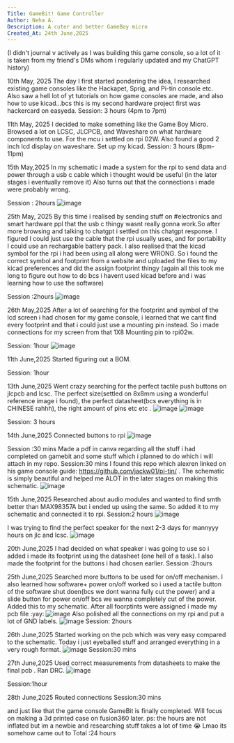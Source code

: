 ```yaml
---
Title: GameBit! Game Controller
Author: Neha A.
Description: A cuter and better GameBoy micro
Created_At: 24th June,2025
---
```

(I didn't journal v actively as I was building this game console, so a lot of it is taken from my friend's DMs whom i regularly updated and my ChatGPT history)

10th May, 2025
The day I first started pondering the idea, I researched existing game consoles like the Hackapet, Sprig, and Pi-tin console etc.
Also saw a hell lot of yt tutorials on how game consoles are made, and also how to use kicad...bcs this is my second hardware project 
first was hackercard on easyeda.
Session: 3 hours (4pm to 7pm)

11th May, 2025
I decided to make something like the Game Boy Micro. Browsed a lot on LCSC, JLCPCB, and Waveshare on what hardware components to use.
For the mcu i settled on rpi 02W. Also found a good 2 inch lcd display on waveshare. Set up my kicad.
Session: 3 hours (8pm-11pm)

15th May,2025
In my schematic i made a system for the rpi to send data and power through a usb c cable which i thought would be useful (in the later stages i eventually remove it)
Also turns out that the connections i made were probably wrong.

Session : 2hours
![image](https://github.com/user-attachments/assets/669e1ae0-b301-494e-99e2-2d23064e947f)

25th May, 2025
By this time i realised by sending stuff on #electronics and smart hardware ppl that the usb c thingy wasnt really gonna work.So after more browsing and talking to chatgpt i settled on this chatgpt response. I figured I could just use the cable that the rpi  usually uses, and for portability I could use an <expensive> rechargable battery pack.
I also realised that the kicad symbol for the rpi i had been using all along were WRONG. So i found the correct symbol and footprint from a website and uploaded the files to my kicad preferences and did the assign footprint thingy (again all this took me long to figure out how to do bcs i havent used kicad before and i was learning how to use the software)

Session :2hours
![image](https://github.com/user-attachments/assets/e67396e4-7910-484c-8e57-b7a99b6e5b34)

26th May,2025
After a lot of searching for the footprint and symbol of the lcd screen i had chosen for my game console, i learned that we cant find every footprint and that i could just use a mounting pin instead. So i made connections for my screen from that 1X8 Mounting pin to rpi02w.

Session: 1hour
![image](https://github.com/user-attachments/assets/59b108d0-f9f1-458c-9f7e-7b8f90aab3e9)

11th June,2025
Started figuring out a BOM.

Session: 1hour

13th June,2025
Went crazy searching for the perfect tactile push buttons on jlcpcb and lcsc. The perfect size(settled on 8x8mm using a wonderful reference image i found), the perfect datasheet(bcs everything is in CHINESE rahhh), the right amount of pins etc etc .
![image](https://github.com/user-attachments/assets/b34bce8d-ea65-46f5-ae73-076cfff75b33)
![image](https://github.com/user-attachments/assets/5f2340f5-0a6a-4fe3-a15b-5227cd804da5)

Session: 3 hours

14th June,2025
Connected buttons to rpi 
![image](https://github.com/user-attachments/assets/91ac2898-a283-4980-b12a-b8bdb8a46d08)

Session :30 mins
Made a pdf in canva regarding all the stuff i had completed on gamebit and some stuff which i planned to do which i will attach in my repo.
Session:30 mins
I found this repo which alexren linked on his game console guide: https://github.com/jackw01/pi-tin/ . The schematic is simply beautiful and helped me ALOT in the later stages on making this schematic. ![image](https://github.com/user-attachments/assets/60cb42de-8102-48e5-b2b7-4005d8b8cc8f)



15th June,2025
Researched about audio modules and wanted to find smth better than MAX98357A but i ended up using the same. So added it to my schematic and connected it to rpi.
Session:2 hours
![image](https://github.com/user-attachments/assets/bc28884d-1d2d-4957-b062-30be70c305cc)


I was trying to find the perfect speaker for the next 2-3 days for mannyyy hours on jlc and lcsc. 
![image](https://github.com/user-attachments/assets/5fb2222b-b9c6-4638-a651-17857f333267)

20th June,2025
I had decided on what speaker i was going to use so i added i made its footprint using the datasheet (one hell of a task).
I also made the footprint for the buttons i had chosen earlier. 
Session :2hours

25th June,2025
Searched more buttons to be used for on/off mechanism. I also learned how software+ power on/off worked so i used a tactile button of the software shut doen(bcs we dont wanna fully cut the power) and a slide button for power on/off bcs we wanna completely cut of the power.
Added this to my schematic. After all foorptints were assigned i made my pcb file :yay:
![image](https://github.com/user-attachments/assets/c45e35a5-19a5-4e45-b571-51dceb895d7f)
Also polished all the connections on my rpi and put a lot of GND labels.
![image](https://github.com/user-attachments/assets/9a317258-74aa-43da-a60c-ef66c3682854)
Session: 2hours

26th June,2025
Started working on the pcb which was very easy compared to the schematic. Today i just eyeballed  stuff and arranged everything in a very rough format.
![image](https://github.com/user-attachments/assets/a95fab39-1aa6-40d9-be81-d169f3de3951)
Session:30 mins

27th June,2025
Used correct measurements from datasheets to make the final pcb . Ran DRC.
![image](https://github.com/user-attachments/assets/a91aaa34-f188-428e-bd29-416247c36ed8)

Session:1hour

28th June,2025
Routed connections
Session:30 mins

and just like that the game console GameBit is finally completed. Will focus on making a 3d printed case on fusion360 later. 
ps: the hours are not inflated but im a newbie and researching stuff takes a lot of time 😭
Lmao its somehow came out to Total :24 hours 
